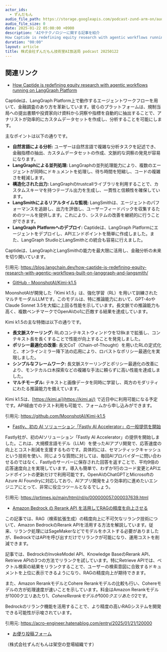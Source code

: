 ```yaml
---
actor_ids:
  - ずんだもん
audio_file_path: https://storage.googleapis.com/podcast-zund-arm-on/audio/株式会社ずんだもん技術室AI放送局_podcast_20250122.mp3
audio_file_size: 0
date: 2025-01-22 05:00:00 +0900
description: 'AIやテクノロジーに関する記事を紹介  
How Captide is redefining equity research with agentic workflows running on LangGraph Platform、GitHub - MoonshotAI/Kimi-k1.5、Fastly、初の AI ソリューション「Fastly AI Accelerator」の一般提供を開始、Amazon Bedrock の Rerank API を活用してRAGの精度を向上させる'
duration: "00:00"
layout: article
title: 株式会社ずんだもん技術室AI放送局 podcast 20250122
---
```


## 関連リンク


- [How Captide is redefining equity research with agentic workflows running on LangGraph Platform](https://blog.langchain.dev/how-captide-is-redefining-equity-research-with-agentic-workflows-built-on-langgraph-and-langsmith/)  


Captideは、LangGraph Platform上で動作するエージェントワークフローを用いて、金融調査のあり方を革新しています。彼らのプラットフォームは、規制当局への提出書類や投資家向け資料から洞察や指標を自動的に抽出することで、アナリストが効率的にカスタムデータセットを作成し、分析することを可能にします。

主なポイントは以下の通りです。

*   **自然言語による分析:** ユーザーは自然言語で複雑な分析タスクを記述でき、金融指標の抽出、カスタムデータセットの作成、文脈的な洞察の発見が容易になります。
*   **LangGraphによる並列処理:** LangGraphの並列処理能力により、複数のエージェントが同時にドキュメントを処理し、待ち時間を短縮し、コードの複雑さを軽減します。
*   **構造化された出力:** LangGraphのtrustcallライブラリを利用することで、カスタムスキーマを持つテーブル出力を生成し、一貫性と信頼性を確保しています。
*   **LangSmithによるリアルタイムな監視:** LangSmithは、エージェントのパフォーマンスを追跡し、出力を評価し、ユーザーフィードバックを収集するためのツールを提供します。これにより、システムの改善を継続的に行うことができます。
*   **LangGraph Platformへのデプロイ:** Captideは、LangGraph Platformにエージェントをデプロイし、APIエンドポイントを簡単に作成しました。また、LangGraph StudioとLangSmithとの統合も容易に行えました。

Captideは、LangGraphとLangSmithの能力を最大限に活用し、金融分析の未来を切り開いています。


引用元: https://blog.langchain.dev/how-captide-is-redefining-equity-research-with-agentic-workflows-built-on-langgraph-and-langsmith/


- [GitHub - MoonshotAI/Kimi-k1.5](https://github.com/MoonshotAI/Kimi-k1.5)  


MoonshotAIが開発した「Kimi k1.5」は、強化学習（RL）を用いて訓練されたマルチモーダルLLMです。このモデルは、特に推論能力において、GPT-4oやClaude Sonnet 3.5を大幅に上回る性能を示しています。長文脈での推論能力も高く、複数ベンチマークでOpenAIのo1に匹敵する結果を達成しています。

Kimi k1.5の主な特徴は以下の通りです。

*   **長文脈スケーリング:** RLのコンテキストウィンドウを128kまで拡張し、コンテキスト長を長くすることで性能が向上することを発見しました。
*   **ポリシー最適化の改善:** 長文CoT（Chain-of-Thought）を用いたRLの定式化と、オンラインミラー降下法の応用により、ロバストなポリシー最適化を実現しました。
*   **シンプルなフレームワーク:** 長文脈スケーリングとポリシー最適化の改善により、モンテカルロ木探索などの複雑な手法に頼らずに高い性能を達成しました。
*   **マルチモーダル:** テキストと画像データを同時に学習し、両方のモダリティにわたる推論能力を備えています。

Kimi k1.5は、[https://kimi.ai](https://kimi.ai/) で近日中に利用可能になる予定です。API経由でのテスト利用も可能で、フォームから申し込みができます。


引用元: https://github.com/MoonshotAI/Kimi-k1.5


- [Fastly、初の AI ソリューション「Fastly AI Accelerator」の一般提供を開始](https://prtimes.jp/main/html/rd/p/000000057.000037639.html)  


Fastly社が、初のAIソリューション「Fastly AI Accelerator」の提供を開始しました。これは、大規模言語モデル（LLM）を使ったAIアプリ開発で、応答速度の向上とコスト削減を支援するものです。具体的には、セマンティックキャッシュという技術を使い、同じような質問に対しては、毎回AIプロバイダーに問い合わせるのではなく、Fastlyのサーバーに保存された回答を返すことで、平均9倍の応答速度向上を実現しています。導入も簡単で、わずか1行のコード変更とAPIエンドポイントの更新だけで利用可能です。OpenAIのChatGPTとMicrosoftのAzure AI Foundryに対応しており、AIアプリ開発をより効率的に進めたいエンジニアにとって、非常に役立つツールとなるでしょう。


引用元: https://prtimes.jp/main/html/rd/p/000000057.000037639.html


- [Amazon Bedrock の Rerank API を活用してRAGの精度を向上させる](https://acro-engineer.hatenablog.com/entry/2025/01/21/120000)  


この記事では、RAG（検索拡張生成）の精度向上に不可欠なリランク技術について、Amazon BedrockのRerank APIを活用する方法を解説しています。従来、リランク処理にはSageMakerなどでモデルをホストする必要がありましたが、BedrockではAPIを呼び出すだけでリランクが可能になり、運用コストを削減できます。

記事では、BedrockのInvokeModel API、Knowledge BaseのRerank API、Retrieve APIの3つの方法でリランクを試しています。特にRetrieve APIでは、ベクトル検索の結果をリランクすることで、ユーザーの検索意図に合致するドキュメントを上位に表示できるようになり、RAGの精度向上が期待できます。

また、Amazon RerankモデルとCohere Rerankモデルの比較も行い、Cohereモデルの方が処理速度が速いことを示しています。料金はAmazon Rerankモデルが1000クエリあたり$1、Cohere Rerankモデルが1000クエリあたり$2です。

Bedrockのリランク機能を活用することで、より精度の高いRAGシステムを開発できる可能性が示唆されています。


引用元: https://acro-engineer.hatenablog.com/entry/2025/01/21/120000



- [お便り投稿フォーム](https://forms.gle/ffg4JTfqdiqK62qf9)

（株式会社ずんだもんは架空の登場組織です）
